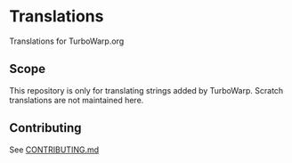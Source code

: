 # Translations

Translations for TurboWarp.org

## Scope

This repository is only for translating strings added by TurboWarp. Scratch translations are not maintained here.

## Contributing

See [CONTRIBUTING.md](CONTRIBUTING.md)
